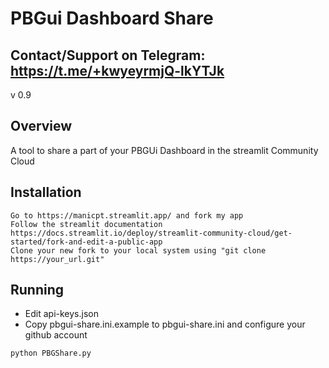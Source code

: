 # PBGui Dashboard Share

## Contact/Support on Telegram: https://t.me/+kwyeyrmjQ-lkYTJk

v 0.9

## Overview
A tool to share a part of your PBGUi Dashboard in the streamlit Community Cloud

## Installation
```
Go to https://manicpt.streamlit.app/ and fork my app
Follow the streamlit documentation https://docs.streamlit.io/deploy/streamlit-community-cloud/get-started/fork-and-edit-a-public-app
Clone your new fork to your local system using "git clone https://your_url.git"
```
## Running
- Edit api-keys.json
- Copy pbgui-share.ini.example to pbgui-share.ini and configure your github account
```
python PBGShare.py

```
